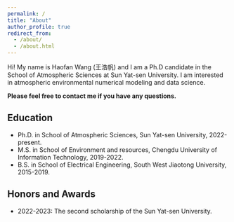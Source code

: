 ```yaml
---
permalink: /
title: "About"
author_profile: true
redirect_from: 
  - /about/
  - /about.html
---
```


Hi! My name is Haofan Wang (王浩帆) and I am a Ph.D candidate in the School of Atmospheric Sciences at Sun Yat-sen University. I am interested in atmospheric environmental numerical modeling and data science. 

**Please feel free to contact me if you have any questions.**

## Education
- Ph.D. in School of Atmospheric Sciences, Sun Yat-sen University, 2022-present.
- M.S. in School of Environment and resources, Chengdu University of Information Technology, 2019-2022.
- B.S. in School of Electrical Engineering, South West Jiaotong University, 2015-2019.

## Honors and Awards

- 2022-2023: The second scholarship of the Sun Yat-sen University.
